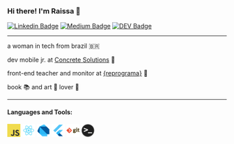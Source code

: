 ### Hi there! I'm Raissa 👋

[![Linkedin Badge](https://img.shields.io/badge/Linkedin-linkedin.com/in/raissamartinsmenezes-black)](https://www.linkedin.com/in/raissamartinsmenezes)
[![Medium Badge](https://img.shields.io/badge/Medium-medium.com/@raissamartinsmenezes-black)](https://medium.com/@raissamartinsmenezes)
[![DEV Badge](https://img.shields.io/badge/DEV-dev.to/raissamartinsmenezes-black)](https://dev.to/raissamartinsmenezes)

***
a woman in tech from brazil 🇧🇷 

dev mobile jr. at [Concrete Solutions](https://medium.com/concretebr) 📱 

front-end teacher and monitor at [{reprograma}](https://reprograma.com.br/equipe.html) 💜 

book 📚 and art 🎨 lover 🖤

***
#### Languages and Tools:

<img height="30" src="https://raw.githubusercontent.com/github/explore/80688e429a7d4ef2fca1e82350fe8e3517d3494d/topics/javascript/javascript.png"> <img height="30" src="https://raw.githubusercontent.com/github/explore/80688e429a7d4ef2fca1e82350fe8e3517d3494d/topics/react/react.png"> <img height="30" src="https://raw.githubusercontent.com/github/explore/80688e429a7d4ef2fca1e82350fe8e3517d3494d/topics/dart/dart.png"> <img height="30" src="https://raw.githubusercontent.com/github/explore/80688e429a7d4ef2fca1e82350fe8e3517d3494d/topics/flutter/flutter.png"> <img height="30" src="https://raw.githubusercontent.com/github/explore/80688e429a7d4ef2fca1e82350fe8e3517d3494d/topics/git/git.png"> <img height="30" src="https://raw.githubusercontent.com/github/explore/80688e429a7d4ef2fca1e82350fe8e3517d3494d/topics/terminal/terminal.png">





